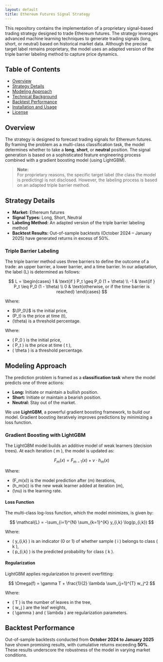 ```yaml
---
layout: default
title: Ethereum Futures Signal Strategy
---
```


This repository contains the implementation of a proprietary signal-based trading strategy designed to trade Ethereum futures. The strategy leverages advanced machine learning techniques to generate trading signals (long, short, or neutral) based on historical market data. Although the precise target label remains proprietary, the model uses an adapted version of the triple barrier labeling method to capture price dynamics.

## Table of Contents

- [Overview](#overview)
- [Strategy Details](#strategy-details)
- [Modeling Approach](#modeling-approach)
- [Technical Background](#technical-background)
- [Backtest Performance](#backtest-performance)
- [Installation and Usage](#installation-and-usage)
- [License](#license)

## Overview

The strategy is designed to forecast trading signals for Ethereum futures. By framing the problem as a multi-class classification task, the model determines whether to take a **long**, **short**, or **neutral** position. The signal generation is based on a sophisticated feature engineering process combined with a gradient boosting model (using LightGBM).

> **Note:**  
> For proprietary reasons, the specific target label (the class the model is predicting) is not disclosed. However, the labeling process is based on an adapted triple barrier method.

## Strategy Details

- **Market:** Ethereum futures  
- **Signal Types:** Long, Short, Neutral  
- **Labeling Method:** An adapted version of the triple barrier labeling method  
- **Backtest Results:** Out-of-sample backtests (October 2024 – January 2025) have generated returns in excess of 50%.

### Triple Barrier Labeling

The triple barrier method uses three barriers to define the outcome of a trade: an upper barrier, a lower barrier, and a time barrier. In our adaptation, the label \(L\) is determined as follows:

$$
L =
\begin{cases}
1 & \text{if } P_t \geq P_0 (1 + \theta) \\
-1 & \text{if } P_t \leq P_0 (1 - \theta) \\
0 & \text{otherwise, or if the time barrier is reached}
\end{cases}
$$

Where:  
- $\(P_0\)$ is the initial price,  
- \(P_t\) is the price at time \(t\),  
- \(\theta\) is a threshold percentage.

Where:  
- \( P_0 \) is the initial price,  
- \( P_t \) is the price at time \( t \),  
- \( \theta \) is a threshold percentage.



## Modeling Approach

The prediction problem is framed as a **classification task** where the model predicts one of three actions:
- **Long:** Initiate or maintain a bullish position.
- **Short:** Initiate or maintain a bearish position.
- **Neutral:** Stay out of the market.

We use **LightGBM**, a powerful gradient boosting framework, to build our model. Gradient boosting iteratively improves predictions by minimizing a loss function.

### Gradient Boosting with LightGBM

The LightGBM model builds an additive model of weak learners (decision trees). At each iteration \( m \), the model is updated as:

$$
F_m(x) = F_{m-1}(x) + \nu \cdot h_m(x)
$$

Where:
- \(F_m(x)\) is the model prediction after \(m\) iterations,
- \(h_m(x)\) is the new weak learner added at iteration \(m\),
- \(\nu\) is the learning rate.

#### Loss Function

The multi-class log-loss function, which the model minimizes, is given by:

$$
\mathcal{L} = -\sum_{i=1}^{N} \sum_{k=1}^{K} y_{i,k} \log(p_{i,k})
$$

Where:
- \( y_{i,k} \) is an indicator (0 or 1) of whether sample \( i \) belongs to class \( k \),
- \( p_{i,k} \) is the predicted probability for class \( k \).

#### Regularization

LightGBM applies regularization to prevent overfitting:

$$
\Omega(f) = \gamma T + \frac{1}{2} \lambda \sum_{j=1}^{T} w_j^2
$$

Where:
- \( T \) is the number of leaves in the tree,
- \( w_j \) are the leaf weights,
- \( \gamma \) and \( \lambda \) are regularization parameters.

## Backtest Performance

Out-of-sample backtests conducted from **October 2024 to January 2025** have shown promising results, with cumulative returns exceeding **50%**. These results underscore the robustness of the model in varying market conditions.
